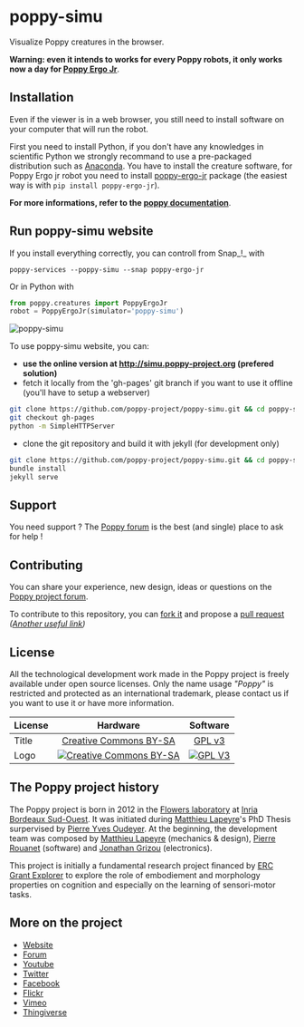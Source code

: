 poppy-simu
==========

Visualize Poppy creatures in the browser.

**Warning: even it intends to works for every Poppy robots, it only works now a day for [Poppy Ergo Jr](https://github.com/poppy-project/poppy-ergo-jr)**.
## Installation
Even if the viewer is in a web browser, you still need to install software on your computer that will run the robot.

First you need to install Python, if you don't have any knowledges in scientific Python we strongly recommand to use a pre-packaged distribution such as [Anaconda](http://continuum.io/downloads).
You have to install the creature software, for Poppy Ergo jr robot you need to install [poppy-ergo-jr](https://github.com/poppy-project/poppy-ergo-jr/tree/master/software) package (the easiest way is with `pip install poppy-ergo-jr`).

**For more informations, refer to the [poppy documentation](http://docs.poppy-project.org/en/installation/index.html)**.


## Run poppy-simu website 

If you install everything correctly, you can controll from Snap_!_ with 
```
poppy-services --poppy-simu --snap poppy-ergo-jr
```

Or in Python with
```python
from poppy.creatures import PoppyErgoJr
robot = PoppyErgoJr(simulator='poppy-simu')
```
![poppy-simu](http://docs.poppy-project.org/en/getting-started/poppy-visu.gif)


To use poppy-simu website, you can:
- **use the online version at http://simu.poppy-project.org (prefered solution)**
- fetch it locally from the 'gh-pages' git branch if you want to use it offline (you'll have to setup a webserver)
```bash
git clone https://github.com/poppy-project/poppy-simu.git && cd poppy-simu
git checkout gh-pages
python -m SimpleHTTPServer
```
- clone the git repository and build it with jekyll (for development only)
```bash
git clone https://github.com/poppy-project/poppy-simu.git && cd poppy-simu
bundle install
jekyll serve
```

## Support

You need support ?
The [Poppy forum](https://forum.poppy-project.org) is the best (and single) place to ask for help !

## Contributing

You can share your experience, new design, ideas or questions on the [Poppy project forum](https://forum.poppy-project.org/).

To contribute to this repository, you can [fork it](https://help.github.com/articles/fork-a-repo/) and propose a [pull request](https://help.github.com/articles/using-pull-requests/) *([Another useful link](https://gun.io/blog/how-to-github-fork-branch-and-pull-request/))*

## License

All the technological development work made in the Poppy project is freely available under open source licenses. Only the name usage *"Poppy"* is restricted and protected as an international trademark, please contact us if you want to use it or have more information.

|   License     |     Hardware    |   Software      |
| ------------- | :-------------: | :-------------: |
| Title  | [Creative Commons BY-SA](http://creativecommons.org/licenses/by-sa/4.0/)  |[GPL v3](http://www.gnu.org/licenses/gpl.html)  |
| Logo  | [![Creative Commons BY-SA](https://i.creativecommons.org/l/by-sa/4.0/88x31.png) ](http://creativecommons.org/licenses/by-sa/4.0/)  |[![GPL V3](https://www.gnu.org/graphics/gplv3-88x31.png)](http://www.gnu.org/licenses/gpl.html)  |


## The Poppy project history

The Poppy project is born in 2012 in the [Flowers laboratory](https://flowers.inria.fr/) at [Inria Bordeaux Sud-Ouest](http://www.inria.fr/en/centre/bordeaux).
It was initiated during [Matthieu Lapeyre](https://github.com/matthieu-lapeyre)'s PhD Thesis surpervised by [Pierre Yves Oudeyer](http://www.pyoudeyer.com/). At the beginning, the development team was composed by [Matthieu Lapeyre](https://github.com/matthieu-lapeyre) (mechanics & design), [Pierre Rouanet](https://github.com/pierre-rouanet) (software) and [Jonathan Grizou](http://jgrizou.com/) (electronics).

This project is initially a fundamental research project financed by [ERC Grant Explorer](http://erc.europa.eu/) to explore the role of embodiement and morphology properties on cognition and especially on the learning of sensori-motor tasks.


## More on the project

- [Website](https://www.poppy-project.org)
- [Forum](https://forum.poppy-project.org)
- [Youtube](https://www.youtube.com/channel/UC3iVGSr-vMgnFlIfPBH2p7Q)
- [Twitter](https://twitter.com/poppy_project)
- [Facebook](https://www.facebook.com/poppycommunity/)
- [Flickr](https://www.flickr.com/photos/poppy-project)
- [Vimeo](https://vimeo.com/poppyproject)
- [Thingiverse](http://www.thingiverse.com/poppy_project/)

